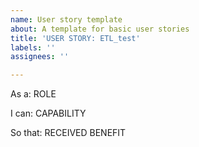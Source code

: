 ```yaml
---
name: User story template
about: A template for basic user stories
title: 'USER STORY: ETL_test'
labels: ''
assignees: ''

---
```


As a: ROLE

I can: CAPABILITY

So that: RECEIVED BENEFIT
